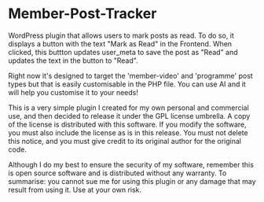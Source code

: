 # Member-Post-Tracker

WordPress plugin that allows users to mark posts as read. To do so, it displays a button with the text "Mark as Read" in the Frontend. When clicked, this buttton updates user_meta to save the post as "Read" and updates the text in the button to "Read".

Right now it's designed to target the 'member-video' and 'programme' post types but that is easily customisable in the PHP file. You can use AI and it will help you customise it to your needs!

This is a very simple plugin I created for my own personal and commercial use, and then decided to release it under the GPL license umbrella. A copy of the license is distributed with this software. If you modify the software, you must also include the license as is in this release. You must not delete this notice, and you must give credit to its original author for the original code.

Although I do my best to ensure the security of my software, remember this is open source software and is distributed without any warranty. To summarise: you cannot sue me for using this plugin or any damage that may result from using it. Use at your own risk.
